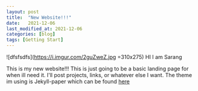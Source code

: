 ```yaml
---
layout: post
title:  "New Website!!!"
date:   2021-12-06
last_modified_at: 2021-12-06
categories: [blog]
tags: [Getting Start]
---
```




![dfsfsdfs](https://i.imgur.com/2guZweZ.jpg =310x275) HI I am Sarang 

This is my new website!!! This is just going to be a basic landing page for when ill need it. I'll post projects, links, or whatever else I want. The theme im using is Jekyll-paper which can be found [here](https://github.com/ghosind/Jekyll-Paper-Github)
